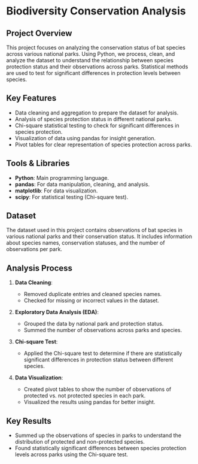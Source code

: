 # Biodiversity Conservation Analysis

## Project Overview
This project focuses on analyzing the conservation status of bat species across various national parks. Using Python, we process, clean, and analyze the dataset to understand the relationship between species protection status and their observations across parks. Statistical methods are used to test for significant differences in protection levels between species.

## Key Features
- Data cleaning and aggregation to prepare the dataset for analysis.
- Analysis of species protection status in different national parks.
- Chi-square statistical testing to check for significant differences in species protection.
- Visualization of data using pandas for insight generation.
- Pivot tables for clear representation of species protection across parks.

## Tools & Libraries
- **Python**: Main programming language.
- **pandas**: For data manipulation, cleaning, and analysis.
- **matplotlib**: For data visualization.
- **scipy**: For statistical testing (Chi-square test).

## Dataset
The dataset used in this project contains observations of bat species in various national parks and their conservation status. It includes information about species names, conservation statuses, and the number of observations per park.

## Analysis Process
1. **Data Cleaning**:
   - Removed duplicate entries and cleaned species names.
   - Checked for missing or incorrect values in the dataset.
   
2. **Exploratory Data Analysis (EDA)**:
   - Grouped the data by national park and protection status.
   - Summed the number of observations across parks and species.
   
3. **Chi-square Test**:
   - Applied the Chi-square test to determine if there are statistically significant differences in protection status between different species.
   
4. **Data Visualization**:
   - Created pivot tables to show the number of observations of protected vs. not protected species in each park.
   - Visualized the results using pandas for better insight.

## Key Results
- Summed up the observations of species in parks to understand the distribution of protected and non-protected species.
- Found statistically significant differences between species protection levels across parks using the Chi-square test.
